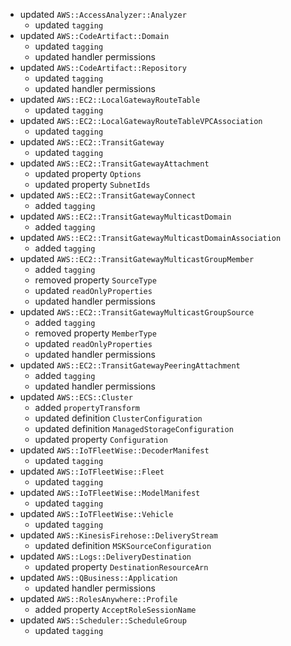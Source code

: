 - updated `AWS::AccessAnalyzer::Analyzer`
  - updated `tagging`
- updated `AWS::CodeArtifact::Domain`
  - updated `tagging`
  - updated handler permissions
- updated `AWS::CodeArtifact::Repository`
  - updated `tagging`
  - updated handler permissions
- updated `AWS::EC2::LocalGatewayRouteTable`
  - updated `tagging`
- updated `AWS::EC2::LocalGatewayRouteTableVPCAssociation`
  - updated `tagging`
- updated `AWS::EC2::TransitGateway`
  - updated `tagging`
- updated `AWS::EC2::TransitGatewayAttachment`
  - updated property `Options`
  - updated property `SubnetIds`
- updated `AWS::EC2::TransitGatewayConnect`
  - added `tagging`
- updated `AWS::EC2::TransitGatewayMulticastDomain`
  - added `tagging`
- updated `AWS::EC2::TransitGatewayMulticastDomainAssociation`
  - added `tagging`
- updated `AWS::EC2::TransitGatewayMulticastGroupMember`
  - added `tagging`
  - removed property `SourceType`
  - updated `readOnlyProperties`
  - updated handler permissions
- updated `AWS::EC2::TransitGatewayMulticastGroupSource`
  - added `tagging`
  - removed property `MemberType`
  - updated `readOnlyProperties`
  - updated handler permissions
- updated `AWS::EC2::TransitGatewayPeeringAttachment`
  - added `tagging`
  - updated handler permissions
- updated `AWS::ECS::Cluster`
  - added `propertyTransform`
  - updated definition `ClusterConfiguration`
  - updated definition `ManagedStorageConfiguration`
  - updated property `Configuration`
- updated `AWS::IoTFleetWise::DecoderManifest`
  - updated `tagging`
- updated `AWS::IoTFleetWise::Fleet`
  - updated `tagging`
- updated `AWS::IoTFleetWise::ModelManifest`
  - updated `tagging`
- updated `AWS::IoTFleetWise::Vehicle`
  - updated `tagging`
- updated `AWS::KinesisFirehose::DeliveryStream`
  - updated definition `MSKSourceConfiguration`
- updated `AWS::Logs::DeliveryDestination`
  - updated property `DestinationResourceArn`
- updated `AWS::QBusiness::Application`
  - updated handler permissions
- updated `AWS::RolesAnywhere::Profile`
  - added property `AcceptRoleSessionName`
- updated `AWS::Scheduler::ScheduleGroup`
  - updated `tagging`
